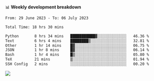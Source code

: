 📊 **Weekly development breakdown**
<!--START_SECTION:waka-->

```txt
From: 29 June 2023 - To: 06 July 2023

Total Time: 18 hrs 30 mins

Python       8 hrs 34 mins   ███████████▓░░░░░░░░░░░░░   46.36 %
Text         6 hrs 4 mins    ████████▒░░░░░░░░░░░░░░░░   32.81 %
Other        1 hr 14 mins    █▓░░░░░░░░░░░░░░░░░░░░░░░   06.75 %
JSON         1 hr 8 mins     █▓░░░░░░░░░░░░░░░░░░░░░░░   06.14 %
Bash         1 hr 4 mins     █▒░░░░░░░░░░░░░░░░░░░░░░░   05.80 %
TeX          21 mins         ▒░░░░░░░░░░░░░░░░░░░░░░░░   01.94 %
SSH Config   2 mins          ░░░░░░░░░░░░░░░░░░░░░░░░░   00.20 %
```

<!--END_SECTION:waka-->
![](https://komarev.com/ghpvc/?username=callanwu)
